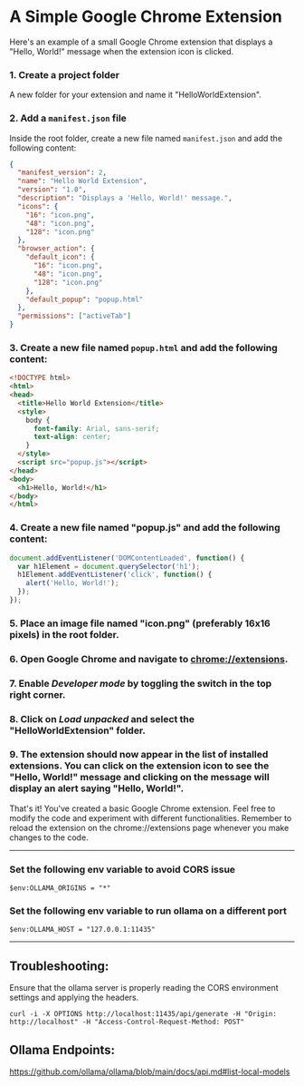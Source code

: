 # A Simple Google Chrome Extension

Here's an example of a small Google Chrome extension that displays a "Hello, World!" message when the extension icon is clicked.

### 1. Create a project folder

A new folder for your extension and name it "HelloWorldExtension".

### 2. Add a `manifest.json` file

Inside the root folder, create a new file named `manifest.json` and add the following content:

```json
{
  "manifest_version": 2,
  "name": "Hello World Extension",
  "version": "1.0",
  "description": "Displays a 'Hello, World!' message.",
  "icons": {
    "16": "icon.png",
    "48": "icon.png",
    "128": "icon.png"
  },
  "browser_action": {
    "default_icon": {
      "16": "icon.png",
      "48": "icon.png",
      "128": "icon.png"
    },
    "default_popup": "popup.html"
  },
  "permissions": ["activeTab"]
}
```

### 3. Create a new file named `popup.html` and add the following content:

```html
<!DOCTYPE html>
<html>
<head>
  <title>Hello World Extension</title>
  <style>
    body {
      font-family: Arial, sans-serif;
      text-align: center;
    }
  </style>
  <script src="popup.js"></script>
</head>
<body>
  <h1>Hello, World!</h1>
</body>
</html>
```

### 4. Create a new file named "popup.js" and add the following content:

```javascript
document.addEventListener('DOMContentLoaded', function() {
  var h1Element = document.querySelector('h1');
  h1Element.addEventListener('click', function() {
    alert('Hello, World!');
  });
});
```

### 5. Place an image file named "icon.png" (preferably 16x16 pixels) in the root folder.

### 6. Open Google Chrome and navigate to [chrome://extensions](chrome://extensions/).

### 7. Enable _Developer mode_ by toggling the switch in the top right corner.

### 8. Click on _Load unpacked_ and select the "HelloWorldExtension" folder.

### 9. The extension should now appear in the list of installed extensions. You can click on the extension icon to see the "Hello, World!" message and clicking on the message will display an alert saying "Hello, World!".

That's it! You've created a basic Google Chrome extension. Feel free to modify the code and experiment with different functionalities. Remember to reload the extension on the chrome://extensions page whenever you make changes to the code.

---
### Set the following env variable to avoid CORS issue

    $env:OLLAMA_ORIGINS = "*"  

### Set the following env variable to run ollama on a different port

    $env:OLLAMA_HOST = "127.0.0.1:11435" 

---

## Troubleshooting:
Ensure that the ollama server is properly reading the CORS environment settings and applying the headers.

    curl -i -X OPTIONS http://localhost:11435/api/generate -H "Origin: http://localhost" -H "Access-Control-Request-Method: POST"

## Ollama Endpoints:
https://github.com/ollama/ollama/blob/main/docs/api.md#list-local-models
